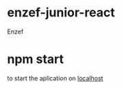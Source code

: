 # enzef-junior-react
Enzef

# npm start

to  start the aplication on [localhost](http://localhost:3000/)
